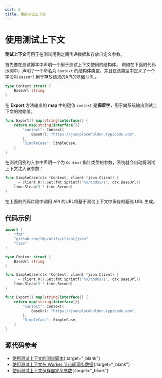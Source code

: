 ```yaml
---
sort: 5
title: 使用测试上下文
---
```


# 使用测试上下文

**测试上下文**可用于在测试用例之间传递数据和存放自定义参数。

首先要在测试脚本中声明一个用于测试上下文使用的结构体。
例如在下面的代码示例中，声明了一个命名为 `Context` 的结构体类型，并且在该类型中定义了一个字段叫 `BaseUrl` 用于存放请求的API的基础 URL。

```go
type Context struct {
	BaseUrl string
}
```

在 **Export** 方法输出的 **map** 中的键值 `context` 是**保留字**，用于向系统输出测试上下文的初始值。

```go
func Export() map[string]interface{} {
	return map[string]interface{}{
		"context": Context{
			BaseUrl: "https://jsonplaceholder.typicode.com",
		},
		"SimpleCase": SimpleCase,
	}
}
```

在测试用例的入参中声明一个为 `Context` 指针类型的参数，系统就会自动将测试上下文注入该参数：

```go
func SimpleCase(ctx *Context, client *json.Client) {
	_ = client.R().Get(fmt.Sprintf("%s/todos/1", ctx.BaseUrl))
	time.Sleep(5 * time.Second)
}
```

在上面的代码片段中调用 API 的URL将基于测试上下文中保存的基础 URL 生成。

## 代码示例

```go
import (
	"fmt"
	"github.com/l6p/utils/client/json"
	"time"
)

type Context struct {
	BaseUrl string
}

func SimpleCase(ctx *Context, client *json.Client) {
	_ = client.R().Get(fmt.Sprintf("%s/todos/1", ctx.BaseUrl))
	time.Sleep(5 * time.Second)
}

func Export() map[string]interface{} {
	return map[string]interface{}{
		"context": Context{
			BaseUrl: "https://jsonplaceholder.typicode.com",
		},
		"SimpleCase": SimpleCase,
	}
}
```

## 源代码参考

* [使用测试上下文的测试脚本](https://github.com/l6p/helm/tree/master/examples/simple-context){:target="_blank"}
* [使用测试上下文在 Worker 节点间同步数据](https://github.com/l6p/helm/tree/master/examples/sync-context){:target="_blank"}
* [使用测试上下文保存自定义参数](https://github.com/l6p/helm/tree/master/examples/context-parameter){:target="_blank"}
